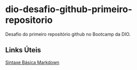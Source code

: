 # dio-desafio-github-primeiro-repositorio
Desafio do primeiro repositório github no Bootcamp da DIO.

## Links Úteis
[Sintaxe Básica Markdown](https://www.markdownguide.org/)
